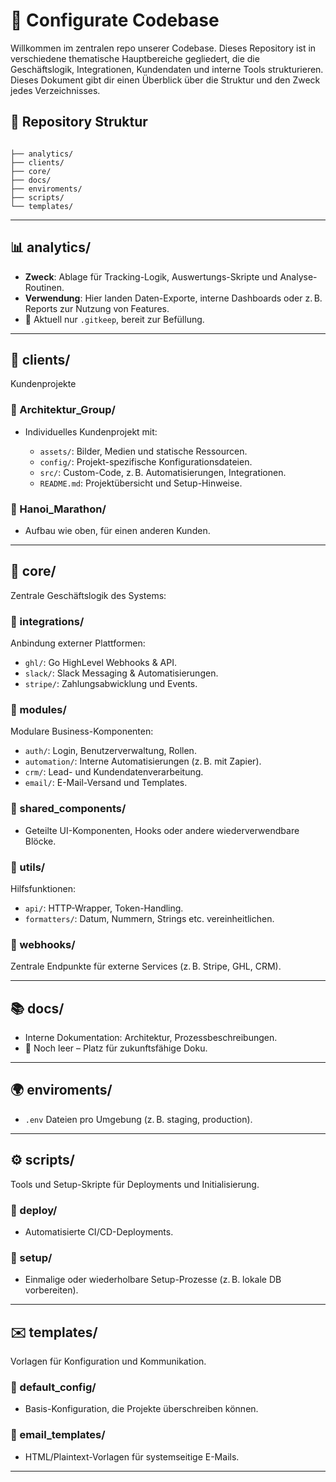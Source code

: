 # 🏢 Configurate Codebase

Willkommen im zentralen repo unserer Codebase. Dieses Repository ist in verschiedene thematische Hauptbereiche gegliedert, die die Geschäftslogik, Integrationen, Kundendaten und interne Tools strukturieren. Dieses Dokument gibt dir einen Überblick über die Struktur und den Zweck jedes Verzeichnisses.


## 📁 Repository Struktur

```plaintext

├── analytics/
├── clients/
├── core/
├── docs/
├── enviroments/
├── scripts/
└── templates/
````

---

## 📊 analytics/

* **Zweck**: Ablage für Tracking-Logik, Auswertungs-Skripte und Analyse-Routinen.
* **Verwendung**: Hier landen Daten-Exporte, interne Dashboards oder z. B. Reports zur Nutzung von Features.
* 📌 Aktuell nur `.gitkeep`, bereit zur Befüllung.

---

## 👥 clients/

Kundenprojekte

### 📁 Architektur\_Group/

* Individuelles Kundenprojekt mit:

  * `assets/`: Bilder, Medien und statische Ressourcen.
  * `config/`: Projekt-spezifische Konfigurationsdateien.
  * `src/`: Custom-Code, z. B. Automatisierungen, Integrationen.
  * `README.md`: Projektübersicht und Setup-Hinweise.

### 📁 Hanoi\_Marathon/

* Aufbau wie oben, für einen anderen Kunden.

---

## 🧠 core/

Zentrale Geschäftslogik des Systems:

### 📁 integrations/

Anbindung externer Plattformen:

* `ghl/`: Go HighLevel Webhooks & API.
* `slack/`: Slack Messaging & Automatisierungen.
* `stripe/`: Zahlungsabwicklung und Events.

### 📁 modules/

Modulare Business-Komponenten:

* `auth/`: Login, Benutzerverwaltung, Rollen.
* `automation/`: Interne Automatisierungen (z. B. mit Zapier).
* `crm/`: Lead- und Kundendatenverarbeitung.
* `email/`: E-Mail-Versand und Templates.

### 📁 shared\_components/

* Geteilte UI-Komponenten, Hooks oder andere wiederverwendbare Blöcke.

### 📁 utils/

Hilfsfunktionen:

* `api/`: HTTP-Wrapper, Token-Handling.
* `formatters/`: Datum, Nummern, Strings etc. vereinheitlichen.

### 📁 webhooks/

Zentrale Endpunkte für externe Services (z. B. Stripe, GHL, CRM).

---

## 📚 docs/

* Interne Dokumentation: Architektur, Prozessbeschreibungen.
* 🌱 Noch leer – Platz für zukunftsfähige Doku.

---

## 🌍 enviroments/

* `.env` Dateien pro Umgebung (z. B. staging, production).


---

## ⚙️ scripts/

Tools und Setup-Skripte für Deployments und Initialisierung.

### 📁 deploy/

* Automatisierte CI/CD-Deployments.

### 📁 setup/

* Einmalige oder wiederholbare Setup-Prozesse (z. B. lokale DB vorbereiten).

---

## ✉️ templates/

Vorlagen für Konfiguration und Kommunikation.

### 📁 default\_config/

* Basis-Konfiguration, die Projekte überschreiben können.

### 📁 email\_templates/

* HTML/Plaintext-Vorlagen für systemseitige E-Mails.

---



